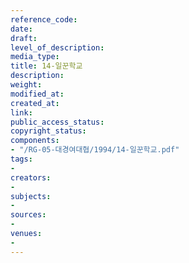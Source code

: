 ```yaml
---
reference_code: 
date: 
draft: 
level_of_description: 
media_type: 
title: 14-일꾼학교
description: 
weight: 
modified_at: 
created_at: 
link: 
public_access_status: 
copyright_status: 
components:
- "/RG-05-대경여대협/1994/14-일꾼학교.pdf"
tags:
- 
creators:
- 
subjects:
- 
sources:
- 
venues:
- 
---
```

